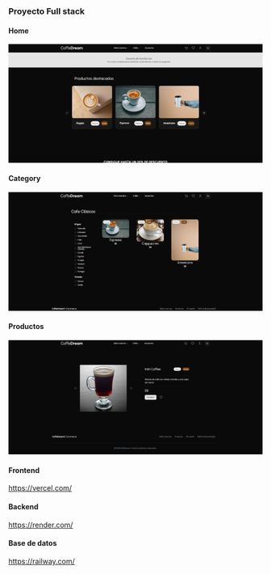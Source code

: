 ### Proyecto Full stack

#### Home
<img src="./img/home.png" />


#### Category
<img src="./img/category.png" />

#### Productos
<img src="./img/products.png" />


#### Frontend
https://vercel.com/

#### Backend
https://render.com/

#### Base de datos
https://railway.com/
